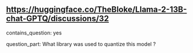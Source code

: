 ## https://huggingface.co/TheBloke/Llama-2-13B-chat-GPTQ/discussions/32

contains_question: yes

question_part: What library was used to quantize this model ?